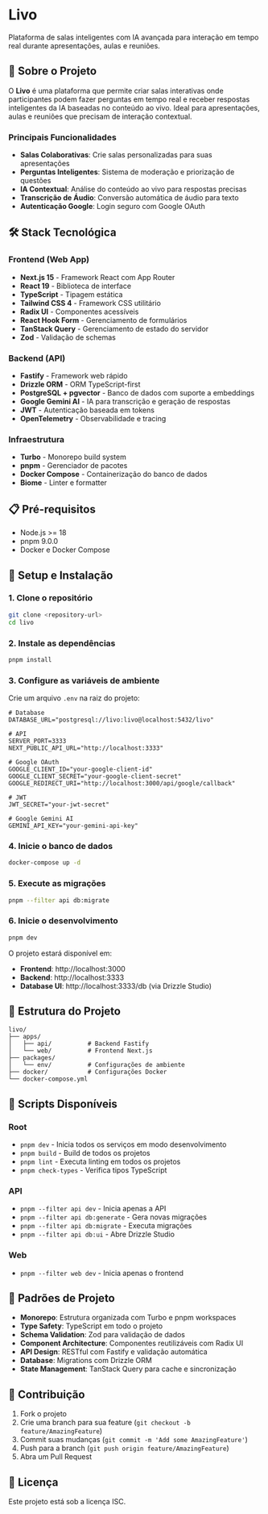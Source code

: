 # Livo

Plataforma de salas inteligentes com IA avançada para interação em tempo real durante apresentações, aulas e reuniões.

## 🚀 Sobre o Projeto

O **Livo** é uma plataforma que permite criar salas interativas onde participantes podem fazer perguntas em tempo real e receber respostas inteligentes da IA baseadas no conteúdo ao vivo. Ideal para apresentações, aulas e reuniões que precisam de interação contextual.

### Principais Funcionalidades

- **Salas Colaborativas**: Crie salas personalizadas para suas apresentações
- **Perguntas Inteligentes**: Sistema de moderação e priorização de questões
- **IA Contextual**: Análise do conteúdo ao vivo para respostas precisas
- **Transcrição de Áudio**: Conversão automática de áudio para texto
- **Autenticação Google**: Login seguro com Google OAuth

## 🛠️ Stack Tecnológica

### Frontend (Web App)
- **Next.js 15** - Framework React com App Router
- **React 19** - Biblioteca de interface
- **TypeScript** - Tipagem estática
- **Tailwind CSS 4** - Framework CSS utilitário
- **Radix UI** - Componentes acessíveis
- **React Hook Form** - Gerenciamento de formulários
- **TanStack Query** - Gerenciamento de estado do servidor
- **Zod** - Validação de schemas

### Backend (API)
- **Fastify** - Framework web rápido
- **Drizzle ORM** - ORM TypeScript-first
- **PostgreSQL + pgvector** - Banco de dados com suporte a embeddings
- **Google Gemini AI** - IA para transcrição e geração de respostas
- **JWT** - Autenticação baseada em tokens
- **OpenTelemetry** - Observabilidade e tracing

### Infraestrutura
- **Turbo** - Monorepo build system
- **pnpm** - Gerenciador de pacotes
- **Docker Compose** - Containerização do banco de dados
- **Biome** - Linter e formatter

## 📋 Pré-requisitos

- Node.js >= 18
- pnpm 9.0.0
- Docker e Docker Compose

## 🚀 Setup e Instalação

### 1. Clone o repositório
```bash
git clone <repository-url>
cd livo
```

### 2. Instale as dependências
```bash
pnpm install
```

### 3. Configure as variáveis de ambiente
Crie um arquivo `.env` na raiz do projeto:

```env
# Database
DATABASE_URL="postgresql://livo:livo@localhost:5432/livo"

# API
SERVER_PORT=3333
NEXT_PUBLIC_API_URL="http://localhost:3333"

# Google OAuth
GOOGLE_CLIENT_ID="your-google-client-id"
GOOGLE_CLIENT_SECRET="your-google-client-secret"
GOOGLE_REDIRECT_URI="http://localhost:3000/api/google/callback"

# JWT
JWT_SECRET="your-jwt-secret"

# Google Gemini AI
GEMINI_API_KEY="your-gemini-api-key"
```

### 4. Inicie o banco de dados
```bash
docker-compose up -d
```

### 5. Execute as migrações
```bash
pnpm --filter api db:migrate
```

### 6. Inicie o desenvolvimento
```bash
pnpm dev
```

O projeto estará disponível em:
- **Frontend**: http://localhost:3000
- **Backend**: http://localhost:3333
- **Database UI**: http://localhost:3333/db (via Drizzle Studio)

## 📁 Estrutura do Projeto

```
livo/
├── apps/
│   ├── api/          # Backend Fastify
│   └── web/          # Frontend Next.js
├── packages/
│   └── env/          # Configurações de ambiente
├── docker/           # Configurações Docker
└── docker-compose.yml
```

## 🔧 Scripts Disponíveis

### Root
- `pnpm dev` - Inicia todos os serviços em modo desenvolvimento
- `pnpm build` - Build de todos os projetos
- `pnpm lint` - Executa linting em todos os projetos
- `pnpm check-types` - Verifica tipos TypeScript

### API
- `pnpm --filter api dev` - Inicia apenas a API
- `pnpm --filter api db:generate` - Gera novas migrações
- `pnpm --filter api db:migrate` - Executa migrações
- `pnpm --filter api db:ui` - Abre Drizzle Studio

### Web
- `pnpm --filter web dev` - Inicia apenas o frontend

## 🎯 Padrões de Projeto

- **Monorepo**: Estrutura organizada com Turbo e pnpm workspaces
- **Type Safety**: TypeScript em todo o projeto
- **Schema Validation**: Zod para validação de dados
- **Component Architecture**: Componentes reutilizáveis com Radix UI
- **API Design**: RESTful com Fastify e validação automática
- **Database**: Migrations com Drizzle ORM
- **State Management**: TanStack Query para cache e sincronização

## 🤝 Contribuição

1. Fork o projeto
2. Crie uma branch para sua feature (`git checkout -b feature/AmazingFeature`)
3. Commit suas mudanças (`git commit -m 'Add some AmazingFeature'`)
4. Push para a branch (`git push origin feature/AmazingFeature`)
5. Abra um Pull Request

## 📄 Licença

Este projeto está sob a licença ISC.